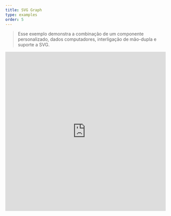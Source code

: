 ```yaml
---
title: SVG Graph
type: examples
order: 5
---
```


> Esse exemplo demonstra a combinação de um componente personalizado, dados computadores, interligação de mão-dupla e suporte a SVG.

<iframe width="100%" height="500" src="https://jsfiddle.net/yyx990803/mhrckqgq/embedded/result,html,js,css" allowfullscreen="allowfullscreen" frameborder="0"></iframe>
